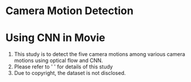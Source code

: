 #                                                  Camera Motion Detection 

#                               Using CNN in Movie

1. This study is to detect the five camera motions among various camera motions using optical flow and CNN.
2. Please refer to '  ' for details of this study
3. Due to copyright, the dataset is not disclosed.
